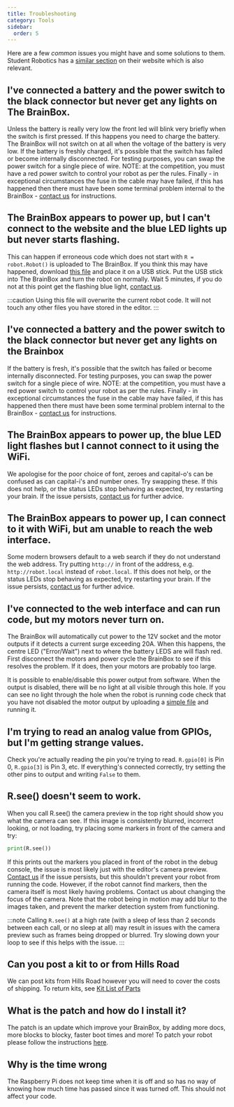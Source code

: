 ```yaml
---
title: Troubleshooting
category: Tools
sidebar:
  order: 5
---
```

Here are a few *common* issues you might have and some solutions to them. Student Robotics has a [similar section](https://studentrobotics.org/docs/troubleshooting/) on their website which is also relevant.

## I've connected a battery and the power switch to the black connector but never get any lights on The BrainBox.

Unless the battery is really very low the front led will blink very briefly when the switch is first pressed. If this happens you need to charge the battery. The BrainBox will not switch on at all when the voltage of the battery is very low. If the battery is freshly charged, it's possible that the switch has failed or become internally disconnected. For testing purposes, you can swap the power switch for a single piece of wire. NOTE: at the competition, you must have a red power switch to control your robot as per the rules. Finally - in exceptional circumstances the fuse in the cable may have failed, if this has happened then there must have been some terminal problem internal to the BrainBox - [contact us](mailto:robotics@hillsroad.ac.uk) for instructions.

## The BrainBox appears to power up, but I can't connect to the website and the blue LED lights up but never starts flashing.

This can happen if erroneous code which does not start with `R = robot.Robot()` is uploaded to The BrainBox. If you think this may have happened, download [this file](/assets/main.py) and place it on a USB stick. Put the USB stick into The BrainBox and turn the robot on normally. Wait 5 minutes, if you do not at this point get the flashing blue light, [contact us](mailto:robotics@hrsfc.ac.uk).

:::caution
Using this file will overwrite the current robot code. It will not touch any other files you have stored in the editor.
:::

## I've connected a battery and the power switch to the black connector but never get any lights on the Brainbox
If the battery is fresh, it's possible that the switch has failed or become internally disconnected. For testing purposes, you can swap the power switch for a single piece of wire. NOTE: at the competition, you must have a red power switch to control your robot as per the rules. Finally - in exceptional circumstances the fuse in the cable may have failed, if this has happened then there must have been some terminal problem internal to the BrainBox - [contact us](mailto:robotics@hrsfc.ac.uk) for instructions. 

## The BrainBox appears to power up, the blue LED light flashes but I cannot connect to it using the WiFi.

We apologise for the poor choice of font, zeroes and capital-o's can be confused as can capital-i's and number ones. Try swapping these. If this does not help, or the status LEDs stop behaving as expected, try restarting your brain. If the issue persists, [contact us](mailto:robotics@hrsfc.ac.uk) for further advice.

## The BrainBox appears to power up, I can connect to it with WiFi, but am unable to reach the web interface.

Some modern browsers default to a web search if they do not understand the web address. Try putting `http://` in front of the address, e.g. `http://robot.local`  instead of `robot.local`. If this does not help, or the status LEDs stop behaving as expected, try restarting your brain. If the issue persists, [contact us](mailto:robotics@hrsfc.ac.uk) for further advice.

## I've connected to the web interface and can run code, but my motors never turn on.

The BrainBox will automatically cut power to the 12V socket and the motor outputs if it detects a current surge exceeding 20A. When this happens, the centre LED ("Error/Wait") next to where the battery LEDS are will flash red. First disconnect the motors and power cycle the BrainBox to see if this resolves the problem. If it does, then your motors are probably too large.

It is possible to enable/disable this power output from software. When the output is disabled, there will be no light at all visible through this hole. If you can see no light through the hole when the robot is running code check that you have not disabled the motor output by uploading a [simple file](/assets/simple.py) and running it.

## I'm trying to read an analog value from GPIOs, but I'm getting strange values.

Check  you're actually reading the pin you're trying to read. `R.gpio[0]` is Pin 0, `R.gpio[3]` is Pin 3, etc. If everything's connected correctly, try setting the other pins to output and writing `False` to them.

## R.see() doesn't seem to work.

When you call R.see() the camera preview in the top right should show you what the camera can see. If this image is consistently blurred, incorrect looking, or not loading, try placing some markers in front of the camera and try:
```py
print(R.see())
```
If this prints out the markers you placed in front of the robot in the debug console, the issue is most likely just with the editor's camera preview. [Contact us](mailto:robotics@hrsfc.ac.uk) if the issue persists, but this shouldn't prevent your robot from running the code. 
However, if the robot cannot find markers, then the camera itself is most likely having problems. Contact us about changing the focus of the camera. Note that the robot being in motion may add blur to the images taken, and prevent the marker detection system from functioning.

:::note
Calling `R.see()` at a high rate (with a sleep of less than 2 seconds between each call, or no sleep at all) may result in issues with the camera preview such as frames being dropped or blurred. Try slowing down your loop to see if this helps with the issue.
:::

## Can you post a kit to or from Hills Road

We can post kits from Hills Road however you will need to cover the costs of shipping. To return kits, see [Kit List of Parts](/hardware/kit-list-of-parts) 

## What is the patch and how do I install it?

The patch is an update which improve your BrainBox, by adding more docs, more blocks to blocky, faster boot times and more! To patch your robot please follow the instructions [here](/tools/patching-the-robot).

## Why is the time wrong

The Raspberry Pi does not keep time when it is off and so has no way of knowing how much time has passed since it was turned off. This should not affect your code.

